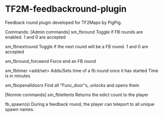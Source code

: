 # TF2M-feedbackround-plugin
Feedback round plugin developed for TF2Maps by PigPig.

Commands:
[Admin commands]
sm_fbround
        Toggle if FB rounds are enabled. 1 and 0 are accepted

sm_fbnextround
        Toggle if the next round will be a FB round. 1 and 0 are accepted

sm_fbround_forceend
        Force end an FB round

sm_fbtimer <add/set> <time to add>
        Adds/Sets time of a fb round once it has started
        Time is in minutes

sm_fbopenalldoors
        Find all "Func_door"s, unlocks and opens them

[Normie commands]
sm_fbtellents
        Returns the edict count to the player

fb_spawn(s)
        During a feedback round, the player can teleport to all unique spawn names.

